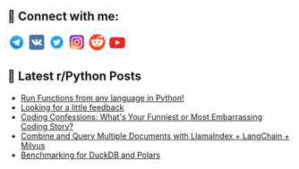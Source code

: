 ## 🔎 Connect with me:
[<img src="https://github.com/bullbesh/bullbesh/blob/main/images/Telegram.png" width="32" height="32" />](https://t.me/bullbesh)
[<img src="https://github.com/bullbesh/bullbesh/blob/main/images/VK.png" width="32" height="32" />](https://vk.com/bullbesh)
[<img src="https://github.com/bullbesh/bullbesh/blob/main/images/Twitter.png" width="32" height="32" />](https://twitter.com/bullbesh1)
[<img src="https://github.com/bullbesh/bullbesh/blob/main/images/Instagram.png" width="32" height="32" />](https://www.instagram.com/bullbesh)
[<img src="https://github.com/bullbesh/bullbesh/blob/main/images/Reddit.png" width="32" height="32" />](https://www.reddit.com/user/bullbesh)
[<img src="https://github.com/bullbesh/bullbesh/blob/main/images/YouTube.png" width="32" height="32" />](https://www.youtube.com/channel/UCtfjRs6uzgq5mfm8S06WTcg)

## 📕 Latest r/Python Posts
<!-- BLOG-POST-LIST:START -->
- [Run Functions from any language in Python!](https://www.reddit.com/r/Python/comments/13yieix/run_functions_from_any_language_in_python/)
- [Looking for a little feedback](https://www.reddit.com/r/Python/comments/13yhlf5/looking_for_a_little_feedback/)
- [Coding Confessions: What&#39;s Your Funniest or Most Embarrassing Coding Story?](https://www.reddit.com/r/Python/comments/13yh8r0/coding_confessions_whats_your_funniest_or_most/)
- [Combine and Query Multiple Documents with LlamaIndex + LangChain + Milvus](https://www.reddit.com/r/Python/comments/13ygmuq/combine_and_query_multiple_documents_with/)
- [Benchmarking for DuckDB and Polars](https://www.reddit.com/r/Python/comments/13ybbh5/benchmarking_for_duckdb_and_polars/)
<!-- BLOG-POST-LIST:END -->

